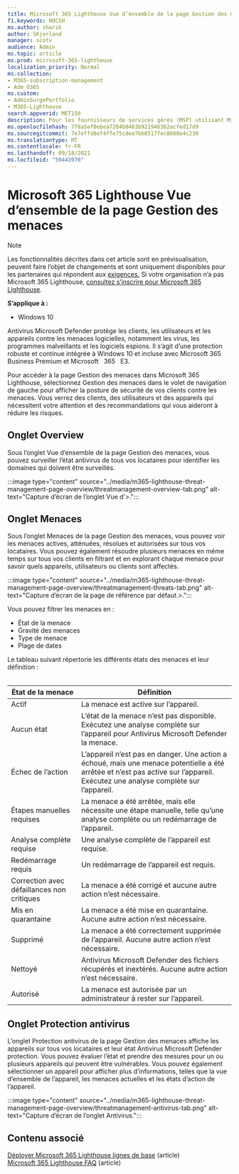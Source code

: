 ```yaml
---
title: Microsoft 365 Lighthouse Vue d’ensemble de la page Gestion des menaces
f1.keywords: NOCSH
ms.author: sharik
author: SKjerland
manager: scotv
audience: Admin
ms.topic: article
ms.prod: microsoft-365-lighthouse
localization_priority: Normal
ms.collection:
- M365-subscription-management
- Adm_O365
ms.custom:
- AdminSurgePortfolio
- M365-Lighthouse
search.appverid: MET150
description: Pour les fournisseurs de services gérés (MSP) utilisant Microsoft 365 Lighthouse, découvrez la page Gestion des menaces.
ms.openlocfilehash: 7f8a5ef0ebea7204b0463b921946362acfed17d9
ms.sourcegitcommit: 7e7effd8ef4ffe75cdee7bb8517fec8608e4c230
ms.translationtype: MT
ms.contentlocale: fr-FR
ms.lasthandoff: 09/18/2021
ms.locfileid: "59443970"
---
```

# <a name="microsoft-365-lighthouse-threat-management-page-overview"></a>Microsoft 365 Lighthouse Vue d’ensemble de la page Gestion des menaces 

> [!NOTE]
> Les fonctionnalités décrites dans cet article sont en prévisualisation, peuvent faire l’objet de changements et sont uniquement disponibles pour les partenaires qui répondent aux [exigences.](m365-lighthouse-requirements.md) Si votre organisation n’a pas Microsoft 365 Lighthouse, [consultez s’inscrire pour Microsoft 365 Lighthouse](m365-lighthouse-sign-up.md).

**S’applique à :**

- Windows 10

Antivirus Microsoft Defender protège les clients, les utilisateurs et les appareils contre les menaces logicielles, notamment les virus, les programmes malveillants et les logiciels espions. Il s’agit d’une protection robuste et continue intégrée à Windows 10 et incluse avec Microsoft 365 Business Premium et Microsoft &nbsp; 365 &nbsp; E3.  
  
Pour accéder à la page Gestion des  menaces dans Microsoft 365 Lighthouse, sélectionnez Gestion des menaces dans le volet de navigation de gauche pour afficher la posture de sécurité de vos clients contre les menaces. Vous verrez des clients, des utilisateurs et des appareils qui nécessitent votre attention et des recommandations qui vous aideront à réduire les risques.  
  
## <a name="overview-tab"></a>Onglet Overview  
  
Sous l’onglet Vue d’ensemble de la page Gestion des menaces, vous pouvez surveiller l’état antivirus de tous vos locataires pour identifier les domaines qui doivent être surveillés.

:::image type="content" source="../media/m365-lighthouse-threat-management-page-overview/threatmanagement-overview-tab.png" alt-text="Capture d’écran de l’onglet Vue d'>.":::

## <a name="threats-tab"></a>Onglet Menaces

Sous l’onglet Menaces de la page Gestion des menaces, vous pouvez voir les menaces actives, atténuées, résolues et autorisées sur tous vos locataires. Vous pouvez également résoudre plusieurs menaces en même temps sur tous vos clients en filtrant et en explorant chaque menace pour savoir quels appareils, utilisateurs ou clients sont affectés.

:::image type="content" source="../media/m365-lighthouse-threat-management-page-overview/threatmanagement-threats-tab.png" alt-text="Capture d’écran de la page de référence par défaut.>.":::
  
Vous pouvez filtrer les menaces en :

- État de la menace
- Gravité des menaces
- Type de menace
- Plage de dates

Le tableau suivant répertorie les différents états des menaces et leur définition :<br><br>

| État de la menace | Définition |
|--|--|
| Actif | La menace est active sur l’appareil. |
| Aucun état | L’état de la menace n’est pas disponible. Exécutez une analyse complète sur l’appareil pour Antivirus Microsoft Defender la menace. |
| Échec de l’action | L’appareil n’est pas en danger. Une action a échoué, mais une menace potentielle a été arrêtée et n’est pas active sur l’appareil. Exécutez une analyse complète sur l’appareil. |
| Étapes manuelles requises | La menace a été arrêtée, mais elle nécessite une étape manuelle, telle qu’une analyse complète ou un redémarrage de l’appareil. |
| Analyse complète requise | Une analyse complète de l’appareil est requise. |
| Redémarrage requis | Un redémarrage de l’appareil est requis. |
| Correction avec défaillances non critiques | La menace a été corrigé et aucune autre action n’est nécessaire. |
| Mis en quarantaine | La menace a été mise en quarantaine. Aucune autre action n’est nécessaire. |
| Supprimé | La menace a été correctement supprimée de l’appareil. Aucune autre action n’est nécessaire. |
| Nettoyé | Antivirus Microsoft Defender des fichiers récupérés et inextérés. Aucune autre action n’est nécessaire. |
| Autorisé | La menace est autorisée par un administrateur à rester sur l’appareil. | 

## <a name="antivirus-protection-tab"></a>Onglet Protection antivirus

L’onglet Protection antivirus de la page Gestion des menaces affiche les appareils sur tous vos locataires et leur état Antivirus Microsoft Defender protection. Vous pouvez évaluer l’état et prendre des mesures pour un ou plusieurs appareils qui peuvent être vulnérables. Vous pouvez également sélectionner un appareil pour afficher plus d’informations, telles que la vue d’ensemble de l’appareil, les menaces actuelles et les états d’action de l’appareil.

:::image type="content" source="../media/m365-lighthouse-threat-management-page-overview/threatmanagement-antivirus-tab.png" alt-text="Capture d’écran de l’onglet Antivirus.":::

## <a name="related-content"></a>Contenu associé

[Déployer Microsoft 365 Lighthouse lignes de base](m365-lighthouse-deploy-baselines.md) (article)\
[Microsoft 365 Lighthouse FAQ](m365-lighthouse-faq.yml) (article)
